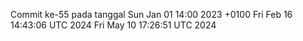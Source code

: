 Commit ke-55 pada tanggal Sun Jan 01 14:00 2023 +0100
Fri Feb 16 14:43:06 UTC 2024
Fri May 10 17:26:51 UTC 2024
